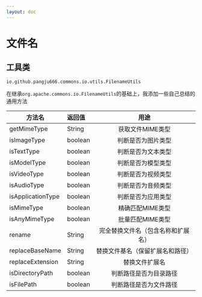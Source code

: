 ```yaml
---
layout: doc
---
```


# 文件名

## 工具类
`io.github.pangju666.commons.io.utils.FilenameUtils`

在继承`org.apache.commons.io.FilenameUtils`的基础上，我添加一些自己总结的通用方法

| 方法名               | 返回值     |        用途         |
|-------------------|:--------|:-----------------:|
| getMimeType       | String  |    获取文件MIME类型     |
| isImageType       | boolean |     判断是否为图片类型     |
| isTextType        | boolean |     判断是否为文本类型     |
| isModelType       | boolean |     判断是否为模型类型     |
| isVideoType       | boolean |     判断是否为视频类型     |
| isAudioType       | boolean |     判断是否为音频类型     |
| isApplicationType | boolean |     判断是否为应用类型     |
| isMimeType        | boolean |    精确匹配MIME类型     |
| isAnyMimeType     | boolean |    批量匹配MIME类型     |
| rename            | String  | 完全替换文件名（包含名称和扩展名） |
| replaceBaseName   | String  | 替换文件基名（保留扩展名和路径）  |
| replaceExtension  | String  |      替换文件扩展名      |
| isDirectoryPath   | boolean |    判断路径是否为目录路径    |
| isFilePath        | boolean |    判断路径是否为文件路径    |
